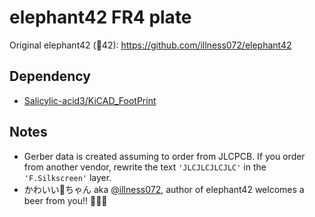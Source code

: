 # elephant42 FR4 plate
Original elephant42 (🐘42): https://github.com/illness072/elephant42

## Dependency
* [Salicylic-acid3/KiCAD_FootPrint](https://github.com/Salicylic-acid3/KiCAD_FootPrint)

## Notes
* Gerber data is created assuming to order from JLCPCB. If you order from another vendor, rewrite the text `'JLCJLCJLCJLC'` in the `'F.Silkscreen'` layer.
* かわいい🐰ちゃん aka [@illness072](https://twitter.com/illness072), author of elephant42 welcomes a beer from you!! 🍺🍺🍺
